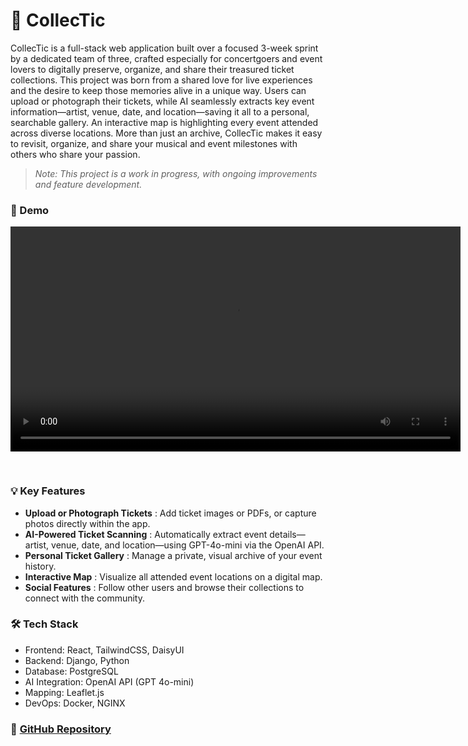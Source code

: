 # 🎫 CollecTic

CollecTic is a full-stack web application built over a focused 3-week sprint by a dedicated team of three, crafted especially for concertgoers and event lovers to digitally preserve, organize, and share their treasured ticket collections. This project was born from a shared love for live experiences and the desire to keep those memories alive in a unique way. Users can upload or photograph their tickets, while AI seamlessly extracts key event information—artist, venue, date, and location—saving it all to a personal, searchable gallery. An interactive map is highlighting every event attended across diverse locations. More than just an archive, CollecTic makes it easy to revisit, organize, and share your musical and event milestones with others who share your passion.

> _Note: This project is a work in progress, with ongoing improvements and feature development._


### 🚀 Demo

<video width="720" controls style="margin-bottom: 30px;">
  <source src="assets/video/DemoCollecTic.mp4" type="video/mp4">
  Your browser does not support the video tag.
</video>


### 💡 Key Features

- **Upload or Photograph Tickets**  : Add ticket images or PDFs, or capture photos directly within the app.
- **AI-Powered Ticket Scanning**  : Automatically extract event details—artist, venue, date, and location—using GPT-4o-mini via the OpenAI API.
- **Personal Ticket Gallery**  : Manage a private, visual archive of your event history.
- **Interactive Map**  : Visualize all attended event locations on a digital map.
- **Social Features**  : Follow other users and browse their collections to connect with the community.


### 🛠 Tech Stack
- Frontend: React, TailwindCSS, DaisyUI
- Backend: Django, Python
- Database: PostgreSQL
- AI Integration: OpenAI API (GPT 4o-mini)
- Mapping: Leaflet.js
- DevOps: Docker, NGINX


### 🔗 [GitHub Repository](https://github.com/tognmar/collectic)

